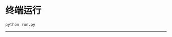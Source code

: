 # 终端运行

```shell
python run.py
```
*****************************************************************************************************************************************************************************************************************************************************************************************************************************************************************************************************************************************************************************************************************************************************